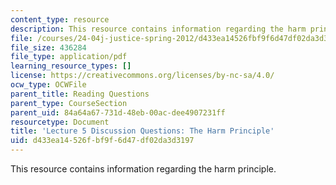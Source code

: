 ```yaml
---
content_type: resource
description: This resource contains information regarding the harm principle.
file: /courses/24-04j-justice-spring-2012/d433ea14526fbf9f6d47df02da3d3197_MIT24_04JS12_disc05.pdf
file_size: 436284
file_type: application/pdf
learning_resource_types: []
license: https://creativecommons.org/licenses/by-nc-sa/4.0/
ocw_type: OCWFile
parent_title: Reading Questions
parent_type: CourseSection
parent_uid: 84a64a67-731d-48eb-00ac-dee4907231ff
resourcetype: Document
title: 'Lecture 5 Discussion Questions: The Harm Principle'
uid: d433ea14-526f-bf9f-6d47-df02da3d3197
---
```

This resource contains information regarding the harm principle.